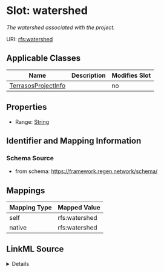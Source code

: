 

# Slot: watershed


_The watershed associated with the project._





URI: [rfs:watershed](https://framework.regen.network/schema/watershed)



<!-- no inheritance hierarchy -->





## Applicable Classes

| Name | Description | Modifies Slot |
| --- | --- | --- |
| [TerrasosProjectInfo](TerrasosProjectInfo.md) |  |  no  |







## Properties

* Range: [String](String.md)





## Identifier and Mapping Information







### Schema Source


* from schema: https://framework.regen.network/schema/




## Mappings

| Mapping Type | Mapped Value |
| ---  | ---  |
| self | rfs:watershed |
| native | rfs:watershed |




## LinkML Source

<details>
```yaml
name: watershed
description: The watershed associated with the project.
from_schema: https://framework.regen.network/schema/
rank: 1000
slot_uri: rfs:watershed
alias: watershed
domain_of:
- TerrasosProjectInfo
range: string

```
</details>